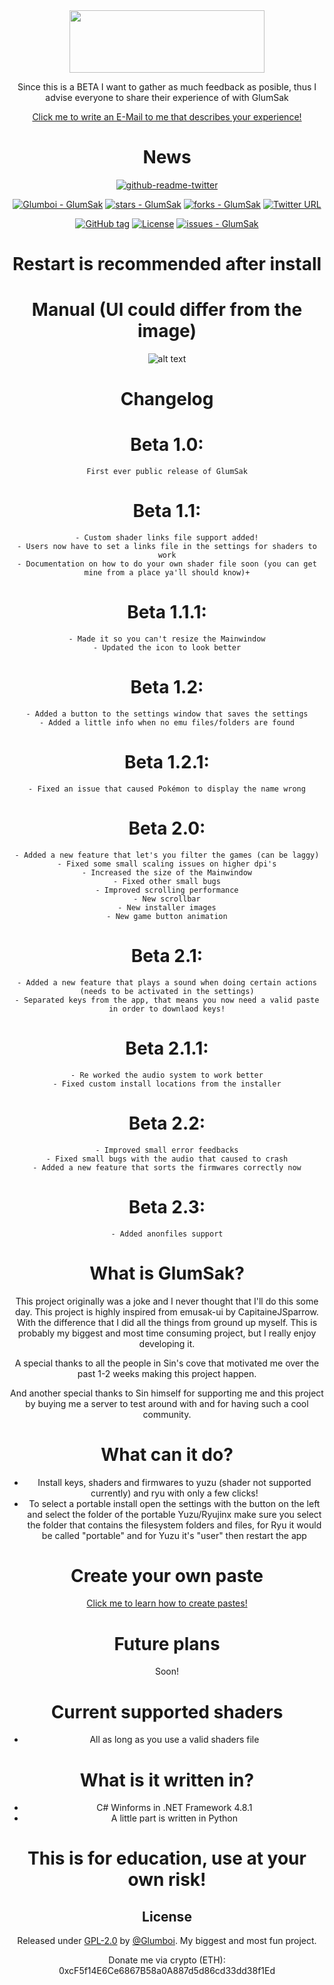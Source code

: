 <div align="center">

<img src="https://i.imgur.com/fCp9uRh.png" width="312" height="100" />

Since this is a BETA I want to gather as much feedback as posible, thus I advise everyone to share their experience of with GlumSak

[Click me to write an E-Mail to me that describes your experience!](mailto:glumboi.contact@gmail.com)

# News

[![github-readme-twitter](https://github-readme-twitter.gazf.vercel.app/api?id=GlumSak)](https://github.com/gazf/github-readme-twitter)
  
[![Glumboi - GlumSak](https://img.shields.io/static/v1?label=Glumboi&message=GlumSak&color=blue&logo=github)](https://github.com/Glumboi/GlumSak "Go to GitHub repo")
[![stars - GlumSak](https://img.shields.io/github/stars/Glumboi/GlumSak?style=social)](https://github.com/Glumboi/GlumSak)
[![forks - GlumSak](https://img.shields.io/github/forks/Glumboi/GlumSak?style=social)](https://github.com/Glumboi/GlumSak)
[![Twitter URL](https://img.shields.io/twitter/url/https/twitter.com/GlumSak.svg?style=social&label=Follow%20%40GlumSak)](https://twitter.com/GlumSak)


[![GitHub tag](https://img.shields.io/github/tag/Glumboi/GlumSak?include_prereleases=&sort=semver&color=blue)](https://github.com/Glumboi/GlumSak/releases/)
[![License](https://img.shields.io/badge/License-GPL20-blue)](#license)
[![issues - GlumSak](https://img.shields.io/github/issues/Glumboi/GlumSak)](https://github.com/Glumboi/GlumSak/issues)


<div align="center">

# Restart is recommended after install

# Manual (UI could differ from the image)
  ![alt text](https://i.imgur.com/0C5dTRA.png)
  
# Changelog
  # Beta 1.0:
    First ever public release of GlumSak
  # Beta 1.1:
    - Custom shader links file support added!
    - Users now have to set a links file in the settings for shaders to work
    - Documentation on how to do your own shader file soon (you can get mine from a place ya'll should know)+
  # Beta 1.1.1:
    - Made it so you can't resize the Mainwindow
    - Updated the icon to look better
  # Beta 1.2:
    - Added a button to the settings window that saves the settings
    - Added a little info when no emu files/folders are found
  # Beta 1.2.1:
    - Fixed an issue that caused Pokémon to display the name wrong
  # Beta 2.0:
    - Added a new feature that let's you filter the games (can be laggy)
    - Fixed some small scaling issues on higher dpi's
    - Increased the size of the Mainwindow
    - Fixed other small bugs
    - Improved scrolling performance
    - New scrollbar
    - New installer images
    - New game button animation
  # Beta 2.1:
    - Added a new feature that plays a sound when doing certain actions (needs to be activated in the settings)
    - Separated keys from the app, that means you now need a valid paste in order to downlaod keys!
  # Beta 2.1.1:
    - Re worked the audio system to work better
    - Fixed custom install locations from the installer
  # Beta 2.2:
    - Improved small error feedbacks
    - Fixed small bugs with the audio that caused to crash
    - Added a new feature that sorts the firmwares correctly now
  # Beta 2.3:
    - Added anonfiles support
    
# What is GlumSak?
This project originally was a joke and I never thought that I'll do this some day.
This project is highly inspired from emusak-ui  by CapitaineJSparrow. With the difference 
that I did all the things from ground up myself. This is probably my biggest and most 
time consuming project, but I really enjoy developing it. 

A special thanks to all the people in Sin's cove that motivated me over the past 1-2 weeks 
making this project happen.

And another special thanks to Sin himself for supporting me and this project
by buying me a server to test around with and for having such a cool community.
  
# What can it do?
  - Install keys, shaders and firmwares to yuzu (shader not supported currently) and ryu with only a few clicks!
  - To select a portable install open the settings with the button on the left and select the folder of the portable Yuzu/Ryujinx make sure you select the folder that contains the filesystem folders and files, for Ryu it would be called "portable" and for Yuzu it's "user" then restart the app 
  
# Create your own paste
  [Click me to learn how to create pastes!](https://github.com/Glumboi/GlumSak-PasteCreator#how-to-use)
  
# Future plans
  Soon!
  
# Current supported shaders
  - All as long as you use a valid shaders file
  
# What is it written in?
  - C# Winforms in .NET Framework 4.8.1
  - A little part is written in Python
  
  
# This is for education, use at your own risk!
  
## License

Released under [GPL-2.0](/LICENSE) by [@Glumboi](https://github.com/Glumboi).
My biggest and most fun project. 
  
Donate me via crypto (ETH): 0xcF5f14E6Ce6867B58a0A887d5d86cd33dd38f1Ed

